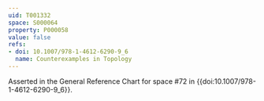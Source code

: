 ```yaml
---
uid: T001332
space: S000064
property: P000058
value: false
refs:
- doi: 10.1007/978-1-4612-6290-9_6
  name: Counterexamples in Topology
---
```


Asserted in the General Reference Chart for space #72 in
{{doi:10.1007/978-1-4612-6290-9_6}}.
